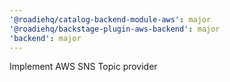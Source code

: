 ```yaml
---
'@roadiehq/catalog-backend-module-aws': major
'@roadiehq/backstage-plugin-aws-backend': major
'backend': major
---
```


Implement AWS SNS Topic provider

